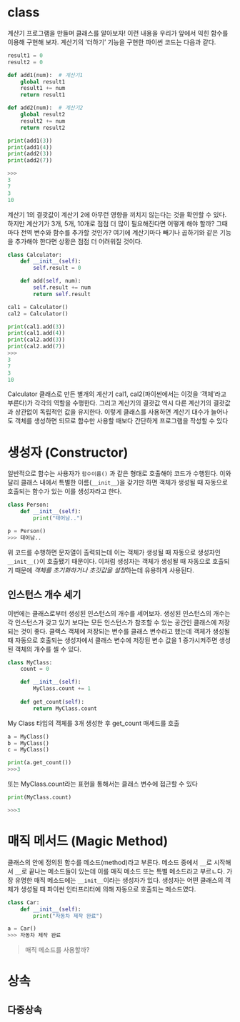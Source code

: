 # class
계산기 프로그램을 만들며 클래스를 알아보자!
이런 내용을 우리가 앞에서 익힌 함수를 이용해 구현해 보자. 계산기의 ‘더하기’ 기능을 구현한 파이썬 코드는 다음과 같다.

```python
result1 = 0
result2 = 0

def add1(num):  # 계산기1
    global result1
    result1 += num
    return result1

def add2(num):  # 계산기2
    global result2
    result2 += num
    return result2

print(add1(3))
print(add1(4))
print(add2(3))
print(add2(7))

>>>
3
7
3
10
```
계산기 1의 결괏값이 계산기 2에 아무런 영향을 끼치지 않는다는 것을 확인할 수 있다. 하지만 계산기가 3개, 5개, 10개로 점점 더 많이 필요해진다면 어떻게 해야 할까? 그때마다 전역 변수와 함수를 추가할 것인가? 여기에 계산기마다 빼기나 곱하기와 같은 기능을 추가해야 한다면 상황은 점점 더 어려워질 것이다.

```python
class Calculator:
    def __init__(self):
        self.result = 0

    def add(self, num):
        self.result += num
        return self.result

cal1 = Calculator()
cal2 = Calculator()

print(cal1.add(3))
print(cal1.add(4))
print(cal2.add(3))
print(cal2.add(7))
>>>
3
7
3
10
```
Calculator 클래스로 만든 별개의 계산기 cal1, cal2(파이썬에서는 이것을 ‘객체’라고 부른다)가 각각의 역할을 수행한다. 그리고 계산기의 결괏값 역시 다른 계산기의 결괏값과 상관없이 독립적인 값을 유지한다. 이렇게 클래스를 사용하면 계산기 대수가 늘어나도 객체를 생성하면 되므로 함수만 사용할 때보다 간단하게 프로그램을 작성할 수 있다

# 생성자 (Constructor)
일반적으로 함수는 사용자가 `함수이름()` 과 같은 형태로 호출해야 코드가 수행된다. 이와 달리 클래스 내에서 특별한 이름(`__init__`)을 갖기만 하면 객체가 생성될 때 자동으로 호출되는 함수가 있는 이를 생성자라고 한다.

```python
class Person:
    def __init__(self):
        print("태어남..")

p = Person()
>>> 태어남..
```
위 코드를 수행하면 문자열이 출력되는데 이는 객체가 생성될 때 자동으로 생성자인 `__init__()`이 호출됐기 때문이다. 이처럼 생성자는 객체가 생성될 때 자동으로 호출되기 때문에 *객체를 초기화하거나 초깃값을 설정*하는데 유용하게 사용된다.

## 인스턴스 개수 세기
이번에는 클래스로부터 생성된 인스턴스의 개수를 세어보자. 생성된 인스턴스의 개수는 각 인스턴스가 갖고 있기 보다는 모든 인스턴스가 참조할 수 있는 공간인 클래스에 저장되는 것이 좋다. 클랙스 객체에 저장되는 변수를 클래스 변수라고 했는데 객체가 생성될 때 자동으로 호출되는 생성자에서 클래스 변수에 저장된 변수 값을 1 증가시켜주면 생성된 객체의 개수를 셀 수 있다.

```python
class MyClass:
    count = 0

    def __init__(self):
        MyClass.count += 1
    
    def get_count(self):
        return MyClass.count

```
My Class 타입의 객체를 3개 생성한 후 get_count 매세드를 호출
```python
a = MyClass()
b = MyClass()
c = MyClass()

print(a.get_count())
>>>3
```
또는 MyClass.count라는 표현을 통해서는 클래스 변수에 접근할 수 있다
```python
print(MyClass.count)

>>>3
```

# 매직 메서드 (Magic Method)
클래스의 안에 정의된 함수를 메소드(method)라고 부른다. 메소드 중에서 `__`로 시작해서 `__`로 끝나는 메소드들이 있는데 이를 매직 메소드 또는 특별 메소드라고 부르ㄴ다. 가장 유명한 매직 메소드에는 `__init__`이라는 생성자가 있다. 생성자는 어떤 클래스의 객체가 생성될 때 파이썬 인터프리터에 의해 자동으로 호출되는 메소드였다.

```python
class Car:
    def __init__(self):
        print("자동차 제작 완료")

a = Car()
>>> 자동차 제작 완료
```

> 매직 메소드를 사용할까?


# 상속
## 다중상속